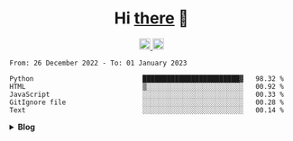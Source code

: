 <h1 align="center">Hi <a href="https://glyb.github.io" target="_blank">there</a> 👋</h1>
<div align="center">
  <a href="https://discord.gg/FVVhEG5y2g">
  <img alt="Discord" width="20px" src="https://raw.githubusercontent.com/peterthehan/peterthehan/master/assets/discord.svg" />
  </a>
  <a href="#">
  <img alt="LinkedIN" width="20px" src="https://raw.githubusercontent.com/peterthehan/peterthehan/master/assets/linkedin.svg" />
  </a>
</div>

 <!--START_SECTION:waka-->

```text
From: 26 December 2022 - To: 01 January 2023

Python                           ████████████████████████▓   98.32 %
HTML                             ▒░░░░░░░░░░░░░░░░░░░░░░░░   00.92 %
JavaScript                       ░░░░░░░░░░░░░░░░░░░░░░░░░   00.33 %
GitIgnore file                   ░░░░░░░░░░░░░░░░░░░░░░░░░   00.28 %
Text                             ░░░░░░░░░░░░░░░░░░░░░░░░░   00.14 %
```

<!--END_SECTION:waka-->
<details close="true">
  
  <summary><b>Blog</b></summary>
  
  ```  
  Nothing here...
  ```
 </details>




 
